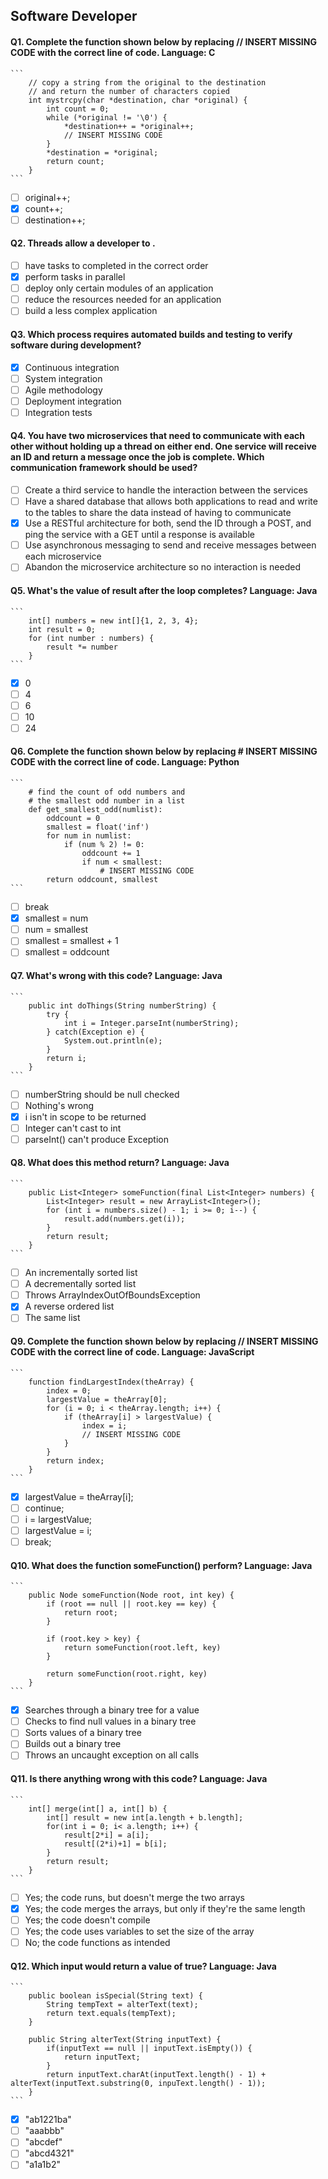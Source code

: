 ## Software Developer

#### Q1. Complete the function shown below by replacing // INSERT MISSING CODE with the correct line of code. Language: C

    ```
        // copy a string from the original to the destination
        // and return the number of characters copied
        int mystrcpy(char *destination, char *original) {
            int count = 0;
            while (*original != '\0') {
                *destination++ = *original++;
                // INSERT MISSING CODE
            }
            *destination = *original;
            return count;
        }
    ```

- [ ] original++;
- [x] count++;
- [ ] destination++;

#### Q2. Threads allow a developer to .

- [ ] have tasks to completed in the correct order
- [x] perform tasks in parallel
- [ ] deploy only certain modules of an application
- [ ] reduce the resources needed for an application
- [ ] build a less complex application

#### Q3. Which process requires automated builds and testing to verify software during development?

- [x] Continuous integration
- [ ] System integration
- [ ] Agile methodology
- [ ] Deployment integration
- [ ] Integration tests

#### Q4. You have two microservices that need to communicate with each other without holding up a thread on either end. One service will receive an ID and return a message once the job is complete. Which communication framework should be used?

- [ ] Create a third service to handle the interaction between the services
- [ ] Have a shared database that allows both applications to read and write to the tables to share the data instead of having to communicate
- [x] Use a RESTful architecture for both, send the ID through a POST, and ping the service with a GET until a response is available
- [ ] Use asynchronous messaging to send and receive messages between each microservice
- [ ] Abandon the microservice architecture so no interaction is needed

#### Q5. What's the value of result after the loop completes? Language: Java

    ```
        int[] numbers = new int[]{1, 2, 3, 4};
        int result = 0;
        for (int number : numbers) {
            result *= number
        }
    ```

- [x] 0
- [ ] 4
- [ ] 6
- [ ] 10
- [ ] 24

#### Q6. Complete the function shown below by replacing # INSERT MISSING CODE with the correct line of code. Language: Python

    ```
        # find the count of odd numbers and
        # the smallest odd number in a list
        def get_smallest_odd(numlist):
            oddcount = 0
            smallest = float('inf')
            for num in numlist:
                if (num % 2) != 0:
                    oddcount += 1
                    if num < smallest:
                        # INSERT MISSING CODE
            return oddcount, smallest
    ```

- [ ] break
- [x] smallest = num
- [ ] num = smallest
- [ ] smallest = smallest + 1
- [ ] smallest = oddcount

#### Q7. What's wrong with this code? Language: Java

    ```
        public int doThings(String numberString) {
            try {
                int i = Integer.parseInt(numberString);
            } catch(Exception e) {
                System.out.println(e);
            }
            return i;
        }
    ```

- [ ] numberString should be null checked
- [ ] Nothing's wrong
- [x] i isn't in scope to be returned
- [ ] Integer can't cast to int
- [ ] parseInt() can't produce Exception

#### Q8. What does this method return? Language: Java

    ```
        public List<Integer> someFunction(final List<Integer> numbers) {
            List<Integer> result = new ArrayList<Integer>();
            for (int i = numbers.size() - 1; i >= 0; i--) {
                result.add(numbers.get(i));
            }
            return result;
        }
    ```

- [ ] An incrementally sorted list
- [ ] A decrementally sorted list
- [ ] Throws ArrayIndexOutOfBoundsException
- [x] A reverse ordered list
- [ ] The same list

#### Q9. Complete the function shown below by replacing // INSERT MISSING CODE with the correct line of code. Language: JavaScript

    ```
        function findLargestIndex(theArray) {
            index = 0;
            largestValue = theArray[0];
            for (i = 0; i < theArray.length; i++) {
                if (theArray[i] > largestValue) {
                    index = i;
                    // INSERT MISSING CODE
                }
            }
            return index;
        }
    ```

- [x] largestValue = theArray[i];
- [ ] continue;
- [ ] i = largestValue;
- [ ] largestValue = i;
- [ ] break;

#### Q10. What does the function someFunction() perform? Language: Java

    ```
        public Node someFunction(Node root, int key) {
            if (root == null || root.key == key) {
                return root;
            }

            if (root.key > key) {
                return someFunction(root.left, key)
            }

            return someFunction(root.right, key)
        }
    ```

- [x] Searches through a binary tree for a value
- [ ] Checks to find null values in a binary tree
- [ ] Sorts values of a binary tree
- [ ] Builds out a binary tree
- [ ] Throws an uncaught exception on all calls

#### Q11. Is there anything wrong with this code? Language: Java

    ```
        int[] merge(int[] a, int[] b) {
            int[] result = new int[a.length + b.length];
            for(int i = 0; i< a.length; i++) {
                result[2*i] = a[i];
                result[(2*i)+1] = b[i];
            }
            return result;
        }
    ```

- [ ] Yes; the code runs, but doesn't merge the two arrays
- [x] Yes; the code merges the arrays, but only if they're the same length
- [ ] Yes; the code doesn't compile
- [ ] Yes; the code uses variables to set the size of the array
- [ ] No; the code functions as intended

#### Q12. Which input would return a value of true? Language: Java

    ```
        public boolean isSpecial(String text) {
            String tempText = alterText(text);
            return text.equals(tempText);
        }

        public String alterText(String inputText) {
            if(inputText == null || inputText.isEmpty()) {
                return inputText;
            }
            return inputText.charAt(inputText.length() - 1) + alterText(inputText.substring(0, inpuText.length() - 1));
        }
    ```

- [x] "ab1221ba"
- [ ] "aaabbb"
- [ ] "abcdef"
- [ ] "abcd4321"
- [ ] "a1a1b2"
